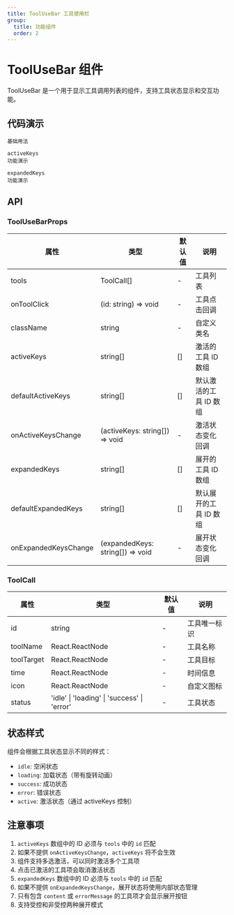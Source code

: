 ```yaml
---
title: ToolUseBar 工具使用栏
group:
  title: 功能组件
  order: 2
---
```


# ToolUseBar 组件

ToolUseBar 是一个用于显示工具调用列表的组件，支持工具状态显示和交互功能。

## 代码演示

<code src="../demos/tool-use-bar-basic.tsx">基础用法</code>

<code src="../demos/tool-use-bar-active-keys.tsx">activeKeys 功能演示</code>

<code src="../demos/tool-use-bar-expanded-keys.tsx">expandedKeys 功能演示</code>

## API

### ToolUseBarProps

| 属性                 | 类型                             | 默认值 | 说明                   |
| -------------------- | -------------------------------- | ------ | ---------------------- |
| tools                | ToolCall[]                       | -      | 工具列表               |
| onToolClick          | (id: string) => void             | -      | 工具点击回调           |
| className            | string                           | -      | 自定义类名             |
| activeKeys           | string[]                         | []     | 激活的工具 ID 数组     |
| defaultActiveKeys    | string[]                         | []     | 默认激活的工具 ID 数组 |
| onActiveKeysChange   | (activeKeys: string[]) => void   | -      | 激活状态变化回调       |
| expandedKeys         | string[]                         | []     | 展开的工具 ID 数组     |
| defaultExpandedKeys  | string[]                         | []     | 默认展开的工具 ID 数组 |
| onExpandedKeysChange | (expandedKeys: string[]) => void | -      | 展开状态变化回调       |

### ToolCall

| 属性       | 类型                                        | 默认值 | 说明         |
| ---------- | ------------------------------------------- | ------ | ------------ |
| id         | string                                      | -      | 工具唯一标识 |
| toolName   | React.ReactNode                             | -      | 工具名称     |
| toolTarget | React.ReactNode                             | -      | 工具目标     |
| time       | React.ReactNode                             | -      | 时间信息     |
| icon       | React.ReactNode                             | -      | 自定义图标   |
| status     | 'idle' \| 'loading' \| 'success' \| 'error' | -      | 工具状态     |

## 状态样式

组件会根据工具状态显示不同的样式：

- `idle`: 空闲状态
- `loading`: 加载状态（带有旋转动画）
- `success`: 成功状态
- `error`: 错误状态
- `active`: 激活状态（通过 activeKeys 控制）

## 注意事项

1. `activeKeys` 数组中的 ID 必须与 `tools` 中的 `id` 匹配
2. 如果不提供 `onActiveKeysChange`，`activeKeys` 将不会生效
3. 组件支持多选激活，可以同时激活多个工具项
4. 点击已激活的工具项会取消激活状态
5. `expandedKeys` 数组中的 ID 必须与 `tools` 中的 `id` 匹配
6. 如果不提供 `onExpandedKeysChange`，展开状态将使用内部状态管理
7. 只有包含 `content` 或 `errorMessage` 的工具项才会显示展开按钮
8. 支持受控和非受控两种展开模式
